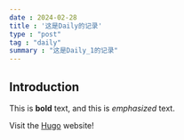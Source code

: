 ```yaml
---
date : 2024-02-28
title : '这是Daily的记录'
type : "post"
tag : "daily"
summary : "这是Daily_1的记录"
---
```

## Introduction

This is **bold** text, and this is *emphasized* text.

Visit the [Hugo](https://gohugo.io) website!  